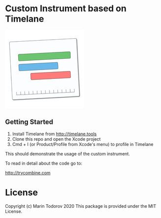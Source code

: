 # Custom Instrument based on Timelane

![Timelane Icon](etc/Icon_128x128@2x.png)

## Getting Started

1. Install Timelane from http://timelane.tools
2. Clone this repo and open the Xcode project
3. Cmd + I (or Product/Profile from Xcode's menu) to profile in Timelane

This should demonstrate the usage of the custom instrument.

To read in detail about the code go to:

http://trycombine.com

# License

Copyright (c) Marin Todorov 2020
This package is provided under the MIT License.
